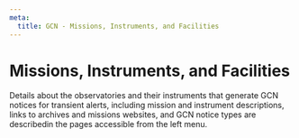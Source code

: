 ```yaml
---
meta:
  title: GCN - Missions, Instruments, and Facilities
---
```


# Missions, Instruments, and Facilities

Details about the observatories and their instruments that generate GCN notices for transient alerts, including mission and instrument descriptions, links to archives and missions websites, and GCN notice types are describedin the pages accessible from the left menu.
